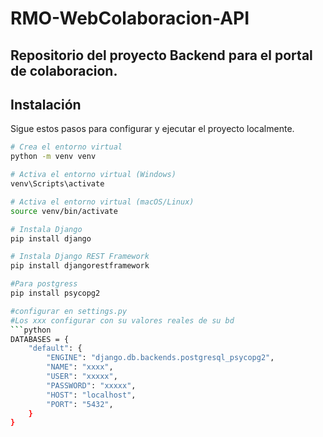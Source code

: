 # RMO-WebColaboracion-API
Repositorio del proyecto Backend para el portal de colaboracion.
---
## Instalación

Sigue estos pasos para configurar y ejecutar el proyecto localmente.


```bash
# Crea el entorno virtual
python -m venv venv

# Activa el entorno virtual (Windows)
venv\Scripts\activate

# Activa el entorno virtual (macOS/Linux)
source venv/bin/activate

# Instala Django
pip install django

# Instala Django REST Framework
pip install djangorestframework

#Para postgress
pip install psycopg2

#configurar en settings.py
#Los xxx configurar con su valores reales de su bd
```python
DATABASES = {
    "default": {
        "ENGINE": "django.db.backends.postgresql_psycopg2",
        "NAME": "xxxx",
        "USER": "xxxxx",
        "PASSWORD": "xxxxx",
        "HOST": "localhost",
        "PORT": "5432",
    }
}
